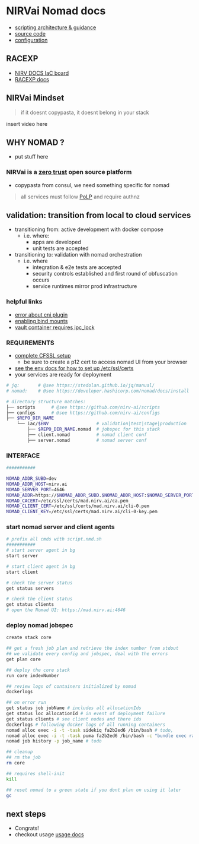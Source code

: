 # NIRVai Nomad docs

- [scripting architecture & guidance](../scripts/README.md)
- [source code](https://github.com/nirv-ai/scripts/blob/develop/nomad)
- [configuration](https://github.com/nirv-ai/configs/tree/develop/nomad)

## RACEXP

- [NIRV DOCS IaC board](https://github.com/orgs/nirv-ai/projects/6/views/1?filterQuery=repo%3A%22nirv-ai%2Fiac%22)
- [RACEXP docs](https://github.com/noahehall/theBookOfNoah/blob/master/0current/architectural%20thinking/0racexp.md)

## NIRVai Mindset

> if it doesnt copypasta, it doesnt belong in your stack

insert video here

## WHY NOMAD ?

- put stuff here

### NIRVai is a [zero trust](https://www.nist.gov/publications/zero-trust-architecture) open source platform

- copypasta from consul, we need something specific for nomad

> all services must follow [PoLP](https://www.upguard.com/blog/principle-of-least-privilege) and require authnz

## validation: transition from local to cloud services

- transitioning from: active development with docker compose
  - i.e. where:
    - apps are developed
    - unit tests are accepted
- transitioning to: validation with nomad orchestration
  - i.e. where
    - integration & e2e tests are accepted
    - security controls established and first round of obfuscation occurs
    - service runtimes mirror prod infrastructure

### helpful links

- [error about cni plugin](https://discuss.hashicorp.com/t/failed-to-find-plugin-bridge-in-path/3095)
- [enabling bind mounts](https://developer.hashicorp.com/nomad/docs/drivers/docker#enabled-1)
- [vault container requires ipc_lock](https://developer.hashicorp.com/nomad/docs/drivers/docker#allow_caps)

### REQUIREMENTS

- [complete CFSSL setup](../cfssl/README.md)
  - be sure to create a p12 cert to access nomad UI from your browser
- [see the env docs for how to set up /etc/ssl/certs](../env/README.md)
- your services are ready for deployment

```sh
# jq:       # @see https://stedolan.github.io/jq/manual/
# nomad:    # @see https://developer.hashicorp.com/nomad/docs/install

# directory structure matches:
├── scripts      # @see https://github.com/nirv-ai/scripts
├── configs      # @see https://github.com/nirv-ai/configs
├── $REPO_DIR_NAME
    └── iac/$ENV                  # validation|test|stage|production
        ├── $REPO_DIR_NAME.nomad  # jobspec for this stack
        ├── client.nomad          # nomad client conf
        ├── server.nomad          # nomad server conf

```

### INTERFACE

```sh
###########

NOMAD_ADDR_SUBD=dev
NOMAD_ADDR_HOST=nirv.ai
NOMAD_SERVER_PORT=4646
NOMAD_ADDR=https://$NOMAD_ADDR_SUBD.$NOMAD_ADDR_HOST:$NOMAD_SERVER_PORT
NOMAD_CACERT=/etc/ssl/certs/mad.nirv.ai/ca.pem
NOMAD_CLIENT_CERT=/etc/ssl/certs/mad.nirv.ai/cli-0.pem
NOMAD_CLIENT_KEY=/etc/ssl/certs/mad.nirv.ai/cli-0-key.pem

```

### start nomad server and client agents

```sh
# prefix all cmds with script.nmd.sh
###########
# start server agent in bg
start server

# start client agent in bg
start client

# check the server status
get status servers

# check the client status
get status clients
# open the Nomad UI: https://mad.nirv.ai:4646
```

### deploy nomad jobspec

```sh
create stack core

## get a fresh job plan and retrieve the index number from stdout
## we validate every config and jobspec, deal with the errors
get plan core

## deploy the core stack
run core indexNumber

## review logs of containers initialized by nomad
dockerlogs

## on error run
get status job jobName # includes all allocationIds
get status loc allocationId # in event of deployment failure
get status clients # see client nodes and there ids
dockerlogs # following docker logs of all running containers
nomad alloc exec -i -t -task sidekiq fa2b2ed6 /bin/bash # todo,
nomad alloc exec -i -t -task puma fa2b2ed6 /bin/bash -c "bundle exec rails c" #todo
nomad job history -p job_name # todo

## cleanup
## rm the job
rm core

## requires shell-init
kill

## reset nomad to a green state if you dont plan on using it later
gc
```

## next steps

- Congrats!
- checkout usage [usage docs](./usage.md)
